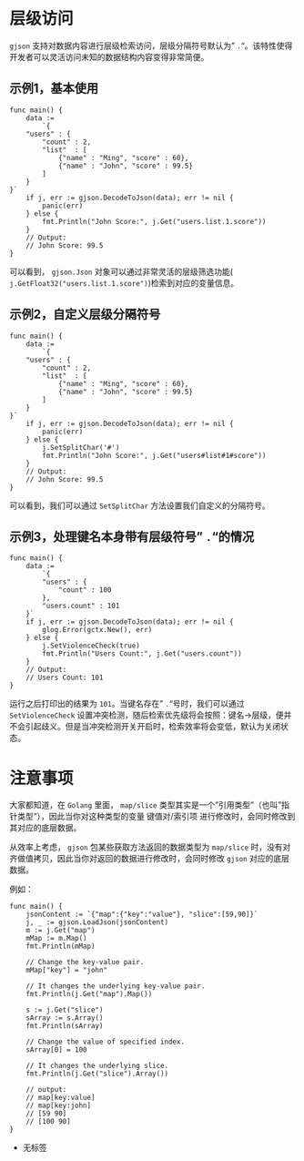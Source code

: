 # 层级访问

`gjson` 支持对数据内容进行层级检索访问，层级分隔符号默认为” `.`“。该特性使得开发者可以灵活访问未知的数据结构内容变得非常简便。

## 示例1，基本使用

```
func main() {
	data :=
		`{
    "users" : {
        "count" : 2,
        "list"  : [
            {"name" : "Ming", "score" : 60},
            {"name" : "John", "score" : 99.5}
        ]
    }
}`
	if j, err := gjson.DecodeToJson(data); err != nil {
		panic(err)
	} else {
		fmt.Println("John Score:", j.Get("users.list.1.score"))
	}
	// Output:
	// John Score: 99.5
}
```

可以看到， `gjson.Json` 对象可以通过非常灵活的层级筛选功能( `j.GetFloat32("users.list.1.score")`)检索到对应的变量信息。

## 示例2，自定义层级分隔符号

```
func main() {
	data :=
		`{
    "users" : {
        "count" : 2,
        "list"  : [
            {"name" : "Ming", "score" : 60},
            {"name" : "John", "score" : 99.5}
        ]
    }
}`
	if j, err := gjson.DecodeToJson(data); err != nil {
		panic(err)
	} else {
		j.SetSplitChar('#')
		fmt.Println("John Score:", j.Get("users#list#1#score"))
	}
	// Output:
	// John Score: 99.5
}
```

可以看到，我们可以通过 `SetSplitChar` 方法设置我们自定义的分隔符号。

## 示例3，处理键名本身带有层级符号” `.`“的情况

```
func main() {
	data :=
		`{
        "users" : {
            "count" : 100
        },
        "users.count" : 101
    }`
	if j, err := gjson.DecodeToJson(data); err != nil {
		glog.Error(gctx.New(), err)
	} else {
		j.SetViolenceCheck(true)
		fmt.Println("Users Count:", j.Get("users.count"))
	}
	// Output:
	// Users Count: 101
}
```

运行之后打印出的结果为 `101`。当键名存在” `.`“号时，我们可以通过 `SetViolenceCheck` 设置冲突检测，随后检索优先级将会按照：键名->层级，便并不会引起歧义。但是当冲突检测开关开启时，检索效率将会变低，默认为关闭状态。

# 注意事项

大家都知道，在 `Golang` 里面， `map/slice` 类型其实是一个”引用类型”（也叫”指针类型”），因此当你对这种类型的变量 键值对/索引项 进行修改时，会同时修改到其对应的底层数据。

从效率上考虑， `gjson` 包某些获取方法返回的数据类型为 `map/slice` 时，没有对齐做值拷贝，因此当你对返回的数据进行修改时，会同时修改 `gjson` 对应的底层数据。

例如：

```
func main() {
	jsonContent := `{"map":{"key":"value"}, "slice":[59,90]}`
	j, _ := gjson.LoadJson(jsonContent)
	m := j.Get("map")
	mMap := m.Map()
	fmt.Println(mMap)

	// Change the key-value pair.
	mMap["key"] = "john"

	// It changes the underlying key-value pair.
	fmt.Println(j.Get("map").Map())

	s := j.Get("slice")
	sArray := s.Array()
	fmt.Println(sArray)

	// Change the value of specified index.
	sArray[0] = 100

	// It changes the underlying slice.
	fmt.Println(j.Get("slice").Array())

	// output:
	// map[key:value]
	// map[key:john]
	// [59 90]
	// [100 90]
}
```

- 无标签